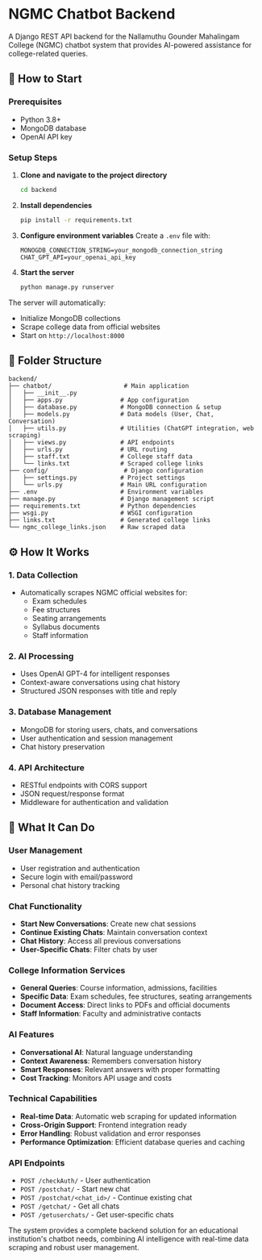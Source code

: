 # NGMC Chatbot Backend

A Django REST API backend for the Nallamuthu Gounder Mahalingam College (NGMC) chatbot system that provides AI-powered assistance for college-related queries.

## 🚀 How to Start

### Prerequisites
- Python 3.8+
- MongoDB database
- OpenAI API key

### Setup Steps

1. **Clone and navigate to the project directory**
   ```bash
   cd backend
   ```

2. **Install dependencies**
   ```bash
   pip install -r requirements.txt
   ```

3. **Configure environment variables**
   Create a `.env` file with:
   ```env
   MONOGDB_CONNECTION_STRING=your_mongodb_connection_string
   CHAT_GPT_API=your_openai_api_key
   ```

4. **Start the server**
   ```bash
   python manage.py runserver
   ```

The server will automatically:
- Initialize MongoDB collections
- Scrape college data from official websites
- Start on `http://localhost:8000`

## 📁 Folder Structure

```
backend/
├── chatbot/                    # Main application
│   ├── __init__.py
│   ├── apps.py                # App configuration
│   ├── database.py            # MongoDB connection & setup
│   ├── models.py              # Data models (User, Chat, Conversation)
│   ├── utils.py               # Utilities (ChatGPT integration, web scraping)
│   ├── views.py               # API endpoints
│   ├── urls.py                # URL routing
│   ├── staff.txt              # College staff data
│   └── links.txt              # Scraped college links
├── config/                     # Django configuration
│   ├── settings.py            # Project settings
│   └── urls.py                # Main URL configuration
├── .env                       # Environment variables
├── manage.py                  # Django management script
├── requirements.txt           # Python dependencies
├── wsgi.py                    # WSGI configuration
├── links.txt                  # Generated college links
└── ngmc_college_links.json    # Raw scraped data
```

## ⚙️ How It Works

### 1. **Data Collection**
- Automatically scrapes NGMC official websites for:
  - Exam schedules
  - Fee structures  
  - Seating arrangements
  - Syllabus documents
  - Staff information

### 2. **AI Processing**
- Uses OpenAI GPT-4 for intelligent responses
- Context-aware conversations using chat history
- Structured JSON responses with title and reply

### 3. **Database Management**
- MongoDB for storing users, chats, and conversations
- User authentication and session management
- Chat history preservation

### 4. **API Architecture**
- RESTful endpoints with CORS support
- JSON request/response format
- Middleware for authentication and validation

## 🔧 What It Can Do

### **User Management**
- User registration and authentication
- Secure login with email/password
- Personal chat history tracking

### **Chat Functionality**
- **Start New Conversations**: Create new chat sessions
- **Continue Existing Chats**: Maintain conversation context
- **Chat History**: Access all previous conversations
- **User-Specific Chats**: Filter chats by user

### **College Information Services**
- **General Queries**: Course information, admissions, facilities
- **Specific Data**: Exam schedules, fee structures, seating arrangements
- **Document Access**: Direct links to PDFs and official documents
- **Staff Information**: Faculty and administrative contacts

### **AI Features**
- **Conversational AI**: Natural language understanding
- **Context Awareness**: Remembers conversation history
- **Smart Responses**: Relevant answers with proper formatting
- **Cost Tracking**: Monitors API usage and costs

### **Technical Capabilities**
- **Real-time Data**: Automatic web scraping for updated information
- **Cross-Origin Support**: Frontend integration ready
- **Error Handling**: Robust validation and error responses
- **Performance Optimization**: Efficient database queries and caching

### **API Endpoints**
- `POST /checkAuth/` - User authentication
- `POST /postchat/` - Start new chat
- `POST /postchat/<chat_id>/` - Continue existing chat
- `POST /getchat/` - Get all chats
- `POST /getuserchats/` - Get user-specific chats

The system provides a complete backend solution for an educational institution's chatbot needs, combining AI intelligence with real-time data scraping and robust user management.